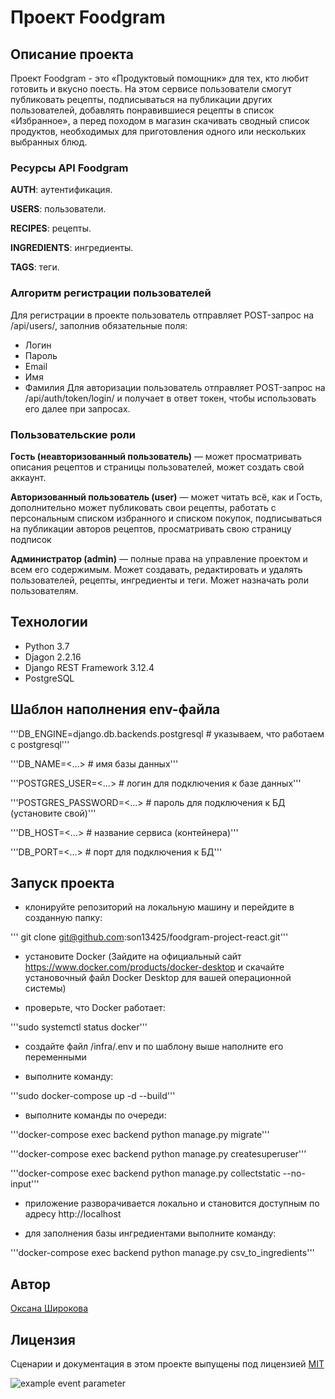 # Проект Foodgram
## Описание проекта
Проект Foodgram - это «Продуктовый помощник» для тех, кто любит готовить и вкусно поесть. На этом сервисе пользователи смогут публиковать рецепты, подписываться на публикации других пользователей, добавлять понравившиеся рецепты в список «Избранное», а перед походом в магазин скачивать сводный список продуктов, необходимых для приготовления одного или нескольких выбранных блюд.

### Ресурсы API Foodgram
**AUTH**: аутентификация.

**USERS**: пользователи.

**RECIPES**: рецепты.

**INGREDIENTS**: ингредиенты.

**TAGS**: теги.

### Алгоритм регистрации пользователей
Для регистрации в проекте пользователь отправляет POST-запрос на /api/users/, заполнив обязательные поля:
- Логин
- Пароль
- Email
- Имя
- Фамилия
Для авторизации пользователь отправляет POST-запрос на /api/auth/token/login/ и получает в ответ токен, чтобы использовать его далее при запросах.

### Пользовательские роли
**Гость (неавторизованный пользователь)** — может просматривать описания рецептов и страницы пользователей, может создать свой аккаунт.

**Авторизованный пользователь (user)** — может читать всё, как и Гость, дополнительно может публиковать свои рецепты, работать с персональным списком избранного и списком покупок, подписываться на публикации авторов рецептов, просматривать свою страницу подписок

**Администратор (admin)** — полные права на управление проектом и всем его содержимым. Может создавать, редактировать и удалять пользователей, рецепты, ингредиенты и теги. Может назначать роли пользователям.

## Технологии

- Python 3.7
- Djagon 2.2.16
- Django REST Framework 3.12.4
- PostgreSQL

## Шаблон наполнения env-файла

'''DB_ENGINE=django.db.backends.postgresql # указываем, что работаем с postgresql'''

'''DB_NAME=<...> # имя базы данных'''

'''POSTGRES_USER=<...> # логин для подключения к базе данных'''

'''POSTGRES_PASSWORD=<...> # пароль для подключения к БД (установите свой)'''

'''DB_HOST=<...> # название сервиса (контейнера)'''

'''DB_PORT=<...> # порт для подключения к БД'''


## Запуск проекта

- клонируйте репозиторий на локальную машину и перейдите в созданную папку:

''' git clone git@github.com:son13425/foodgram-project-react.git'''

- установите Docker (Зайдите на официальный сайт https://www.docker.com/products/docker-desktop и скачайте установочный файл Docker Desktop для вашей операционной системы)

- проверьте, что Docker работает:

'''sudo systemctl status docker'''

- создайте файл /infra/.env и по шаблону выше наполните его переменными

- выполните команду:

'''sudo docker-compose up -d --build'''

- выполните команды по очереди:

'''docker-compose exec backend python manage.py migrate'''

'''docker-compose exec backend python manage.py createsuperuser'''

'''docker-compose exec backend python manage.py collectstatic --no-input'''

- приложение разворачивается локально и становится доступным по адресу http://localhost

- для заполнения базы ингредиентами выполните команду:

'''docker-compose exec backend python manage.py csv_to_ingredients'''

## Автор
[Оксана Широкова](https://github.com/son13425)

## Лицензия
Сценарии и документация в этом проекте выпущены под лицензией [MIT](https://github.com/son13425/foodgram-project-react/blob/master/COPYING.txt)

![example event parameter](https://github.com/son13425/foodgram-project-react/actions/workflows/foodgram_workflow/badge.svg?event=push)
